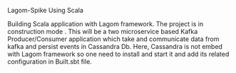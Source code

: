 Lagom-Spike Using Scala

Building Scala application with Lagom framework.
The project is in construction mode .
This will be a two microservice based Kafka Producer/Consumer application which take and communicate data from kafka and persist events in Cassandra Db.
Here, Cassandra is not embed with Lagom framework so one need to install and start it and add its related configuration in Built.sbt file.